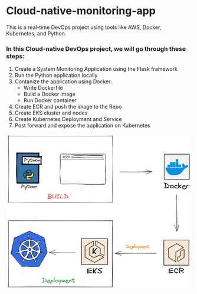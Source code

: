 # Cloud-native-monitoring-app

This is a real-time DevOps project using tools like AWS, Docker, Kubernetes, and Python.

### **In this Cloud-native DevOps project, we will go through these steps:**

1. Create a System Monitoring Application using the Flask framework
2. Run the Python application locally
3. Contanize the application using Docker:
   -  Write Dockerfile
   -  Build a Docker image
   -  Run Docker container
5. Create ECR and push the image to the Repo
6. Create EKS cluster and nodes
7. Create Kubernetes Deployment and Service
8. Post forward and expose the application on Kubernetes

![project_diagram](diagram.png)
